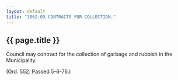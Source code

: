 ```yaml
---
layout: default 
title: "1062.03 CONTRACTS FOR COLLECTION."
---
```


{{ page.title }}
----------------

Council may contract for the collection of garbage and rubbish in the
Municipality.

(Ord. 552. Passed 5-6-76.)
